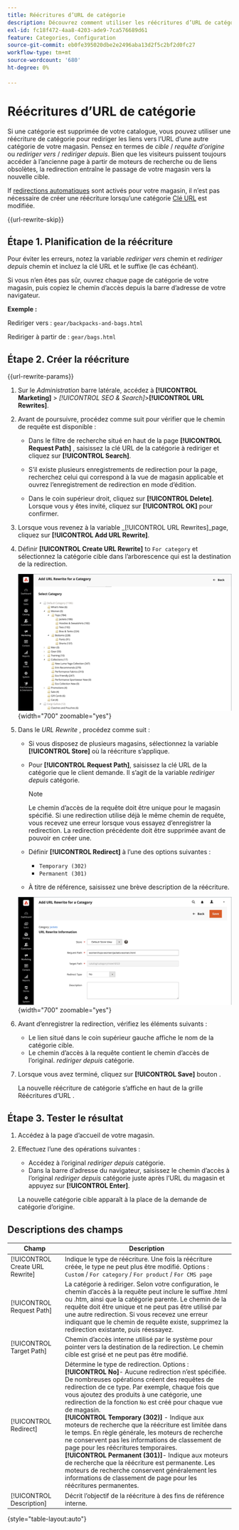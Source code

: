 ```yaml
---
title: Réécritures d’URL de catégorie
description: Découvrez comment utiliser les réécritures d’URL de catégorie pour rediriger les liens vers l’URL d’une autre catégorie de votre boutique Commerce.
exl-id: fc18f472-4aa8-4203-ade9-7ca576689d61
feature: Categories, Configuration
source-git-commit: eb0fe395020dbe2e2496aba13d2f5c2bf2d0fc27
workflow-type: tm+mt
source-wordcount: '680'
ht-degree: 0%

---
```


# Réécritures d’URL de catégorie

Si une catégorie est supprimée de votre catalogue, vous pouvez utiliser une réécriture de catégorie pour rediriger les liens vers l’URL d’une autre catégorie de votre magasin. Pensez en termes de _cible_ / _requête d’origine_  ou _rediriger vers_ / _rediriger depuis_. Bien que les visiteurs puissent toujours accéder à l’ancienne page à partir de moteurs de recherche ou de liens obsolètes, la redirection entraîne le passage de votre magasin vers la nouvelle cible.

If [redirections automatiques](url-redirect-product-automatic.md) sont activés pour votre magasin, il n’est pas nécessaire de créer une réécriture lorsqu’une catégorie [Clé URL](../catalog/catalog-urls.md) est modifiée.

{{url-rewrite-skip}}

## Étape 1. Planification de la réécriture

Pour éviter les erreurs, notez la variable _rediriger vers_ chemin et _rediriger depuis_ chemin et incluez la clé URL et le suffixe (le cas échéant).

Si vous n’en êtes pas sûr, ouvrez chaque page de catégorie de votre magasin, puis copiez le chemin d’accès depuis la barre d’adresse de votre navigateur.

**Exemple :**

Rediriger vers : `gear/backpacks-and-bags.html`

Rediriger à partir de : `gear/bags.html`

## Étape 2. Créer la réécriture

{{url-rewrite-params}}

1. Sur le _Administration_ barre latérale, accédez à **[!UICONTROL Marketing]** > _[!UICONTROL SEO & Search]_>**[!UICONTROL URL Rewrites]**.

1. Avant de poursuivre, procédez comme suit pour vérifier que le chemin de requête est disponible :

   - Dans le filtre de recherche situé en haut de la page **[!UICONTROL Request Path]** , saisissez la clé URL de la catégorie à rediriger et cliquez sur **[!UICONTROL Search]**.

   - S’il existe plusieurs enregistrements de redirection pour la page, recherchez celui qui correspond à la vue de magasin applicable et ouvrez l’enregistrement de redirection en mode d’édition.

   - Dans le coin supérieur droit, cliquez sur **[!UICONTROL Delete]**. Lorsque vous y êtes invité, cliquez sur **[!UICONTROL OK]** pour confirmer.

1. Lorsque vous revenez à la variable _[!UICONTROL URL Rewrites]_page, cliquez sur **[!UICONTROL Add URL Rewrite]**.

1. Définir **[!UICONTROL Create URL Rewrite]** to `For category` et sélectionnez la catégorie cible dans l’arborescence qui est la destination de la redirection.

   ![Réécriture d’URL - catégorie de choix](./assets/url-rewrite-category-choose.png){width="700" zoomable="yes"}

1. Dans le _URL Rewrite_ , procédez comme suit :

   - Si vous disposez de plusieurs magasins, sélectionnez la variable **[!UICONTROL Store]** où la réécriture s’applique.

   - Pour **[!UICONTROL Request Path]**, saisissez la clé URL de la catégorie que le client demande. Il s’agit de la variable _rediriger depuis_ catégorie.

     >[!NOTE]
     >
     >Le chemin d’accès de la requête doit être unique pour le magasin spécifié. Si une redirection utilise déjà le même chemin de requête, vous recevez une erreur lorsque vous essayez d’enregistrer la redirection. La redirection précédente doit être supprimée avant de pouvoir en créer une.

   - Définir **[!UICONTROL Redirect]** à l’une des options suivantes :

      - `Temporary (302)`
      - `Permanent (301)`

   - À titre de référence, saisissez une brève description de la réécriture.

   ![Ajouter une réécriture d’URL pour la catégorie](./assets/url-rewrite-for-category.png){width="700" zoomable="yes"}

1. Avant d’enregistrer la redirection, vérifiez les éléments suivants :

   - Le lien situé dans le coin supérieur gauche affiche le nom de la catégorie cible.
   - Le chemin d’accès à la requête contient le chemin d’accès de l’original. _rediriger depuis_ catégorie.

1. Lorsque vous avez terminé, cliquez sur **[!UICONTROL Save]** bouton .

   La nouvelle réécriture de catégorie s’affiche en haut de la grille Réécritures d’URL .

## Étape 3. Tester le résultat

1. Accédez à la page d’accueil de votre magasin.

1. Effectuez l’une des opérations suivantes :

   - Accédez à l’original _rediriger depuis_ catégorie.
   - Dans la barre d’adresse du navigateur, saisissez le chemin d’accès à l’original _rediriger depuis_ catégorie juste après l’URL du magasin et appuyez sur **[!UICONTROL Enter]**.

   La nouvelle catégorie cible apparaît à la place de la demande de catégorie d’origine.

## Descriptions des champs

| Champ | Description |
|--- |--- |
| [!UICONTROL Create URL Rewrite] | Indique le type de réécriture. Une fois la réécriture créée, le type ne peut plus être modifié. Options : `Custom` / `For category` / `For product` / `For CMS page` |
| [!UICONTROL Request Path] | La catégorie à rediriger. Selon votre configuration, le chemin d’accès à la requête peut inclure le suffixe .html ou .htm, ainsi que la catégorie parente. Le chemin de la requête doit être unique et ne peut pas être utilisé par une autre redirection. Si vous recevez une erreur indiquant que le chemin de requête existe, supprimez la redirection existante, puis réessayez. |
| [!UICONTROL Target Path] | Chemin d’accès interne utilisé par le système pour pointer vers la destination de la redirection. Le chemin cible est grisé et ne peut pas être modifié. |
| [!UICONTROL Redirect] | Détermine le type de redirection. Options : <br/>**[!UICONTROL No]**- Aucune redirection n’est spécifiée. De nombreuses opérations créent des requêtes de redirection de ce type. Par exemple, chaque fois que vous ajoutez des produits à une catégorie, une redirection de la fonction `No` est créé pour chaque vue de magasin.<br/>**[!UICONTROL Temporary (302)]** - Indique aux moteurs de recherche que la réécriture est limitée dans le temps. En règle générale, les moteurs de recherche ne conservent pas les informations de classement de page pour les réécritures temporaires. <br/>**[!UICONTROL Permanent (301)]**- Indique aux moteurs de recherche que la réécriture est permanente. Les moteurs de recherche conservent généralement les informations de classement de page pour les réécritures permanentes. |
| [!UICONTROL Description] | Décrit l’objectif de la réécriture à des fins de référence interne. |

{style="table-layout:auto"}
